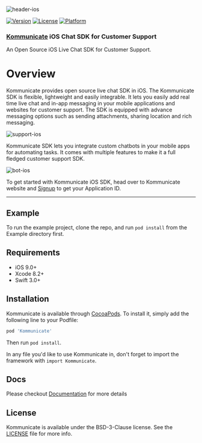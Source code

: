 ![header-ios](https://user-images.githubusercontent.com/24476344/43458226-0f1219b4-94e7-11e8-9b00-ca89b2da8952.png)

[![Version](https://img.shields.io/cocoapods/v/Kommunicate.svg?style=flat)](http://cocoapods.org/pods/Kommunicate)
[![License](https://img.shields.io/cocoapods/l/Kommunicate.svg?style=flat)](http://cocoapods.org/pods/Kommunicate)
[![Platform](https://img.shields.io/cocoapods/p/Kommunicate.svg?style=flat)](http://cocoapods.org/pods/Kommunicate)


### [Kommunicate](https://www.kommunicate.io/?utm_source=github&utm_medium=readme&utm_campaign=ios) iOS Chat SDK for Customer Support

An Open Source iOS Live Chat SDK for Customer Support.

# Overview

Kommunicate provides open source live chat SDK in iOS. The Kommunicate SDK is flexible, lightweight and easily integrable. It lets you easily add real time live chat and in-app messaging in your mobile applications and websites for customer support. The SDK is equipped with advance messaging options such as sending attachments, sharing location and rich messaging. 

![support-ios](https://user-images.githubusercontent.com/24476344/43457761-7d26b452-94e5-11e8-891d-ca765d589f30.gif)

Kommunicate SDK lets you integrate custom chatbots in your mobile apps for automating tasks. It comes with multiple features to make it a full fledged customer support SDK. 

![bot-ios](https://user-images.githubusercontent.com/24476344/43457795-9e019cfa-94e5-11e8-8824-5d2cfd073a94.gif)

To get started with Kommunicate iOS SDK, head over to Kommunicate website and [Signup](https://dashboard.kommunicate.io/signup?utm_source=github&utm_medium=readme&utm_campaign=ios) to get your Application ID.

------------------------

## Example

To run the example project, clone the repo, and run `pod install` from the Example directory first.

## Requirements

* iOS 9.0+
* Xcode 8.2+
* Swift 3.0+

## Installation

Kommunicate is available through [CocoaPods](http://cocoapods.org). To install
it, simply add the following line to your Podfile:

```ruby
pod 'Kommunicate'
```

Then run `pod install`.

In any file you'd like to use Kommunicate in, don't forget to
import the framework with `import Kommunicate`.

## Docs

Please checkout [Documentation](https://docs.kommunicate.io/docs/ios-authentication.html) for more details

## License

Kommunicate is available under the BSD-3-Clause license. See the [LICENSE](LICENSE) file for more info.

[img0]:https://raw.githubusercontent.com/Applozic/ApplozicSwift/master/Screenshots/screenshot0.png
[img1]:https://raw.githubusercontent.com/Applozic/ApplozicSwift/master/Screenshots/screenshot1.png
